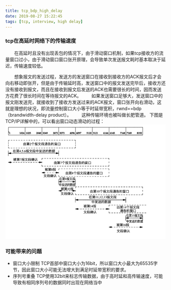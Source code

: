 ```yaml
---
title: tcp_bdp_high_delay
date: 2019-08-27 15:22:45
tags: [tcp, interview, high delay]
---
```


### tcp在高延时网络下的传输速度
　　在高延时且没有出现丢包的情况下，由于滑动窗口机制，如果tcp接收方的流量窗口过小，由于滑动窗口窗口张开原理，会导致单次发送报文耗时基本取决于延迟，传输速度较低。
<!--more-->
　　想象报文的发送过程，发送方的发送窗口在接收到接收方的ACK报文后才会向右移动即张开，但是由于传输延时高，发送窗口中的报文发送完毕后，接收方还没有接收到报文，而且在接收到报文后发送的ACK也需要很长的时间，因而发送
方花费了很长时间在等待报文的ACK。
　　如果发送窗口足够大，发送窗口中的报文刚发送完，就接收到了接收方发送过来的ACK报文，窗口张开向右滑动，这就是理想的状况，即流量控制窗口大小等于时延带宽积，rwnd==bdp（brandwidth-delay product）。
　　这种传输环境也被叫做长肥管道。
下图是TCP/IP详解中的，可以看出窗口动态滑动的过程：
![img](tcp-high-delay-bdp/1.png)

### 可能带来的问题
- 窗口大小限制
TCP首部中窗口大小为16bit，所以窗口大小最大为65535字节，因此窗口大小可能无法增大到满足时延带宽积的要求。
- 序列号重叠
TCP使用32bit来标志传输数据，由于高时延和高传输速度，可能导致有相同序列号的数据同时出现在网络当中
